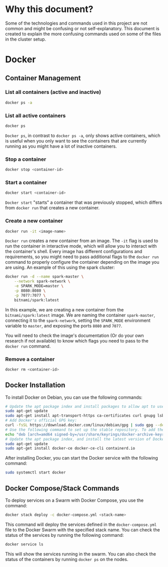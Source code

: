 # Why this document?
Some of the technologies and commands used in this project are not common and might be confusing or not self-explanatory. This document is created to explain the more confusing commands used on some of the files in the cluster setup.

# Docker

## Container Management
### List all containers (active and inactive)
```bash
docker ps -a
```

### List all active containers
```bash
docker ps
```
`Docker ps`, in contrast to `docker ps -a`, only shows active containers, which is useful when you only want to see the containers that are currently running as you might have a lot of inactive containers.

### Stop a container
```bash
docker stop <container-id>
```

### Start a container
```bash
docker start <container-id>
```
`Docker start` "starts" a container that was previously stopped, which differs from `docker run` that creates a new container.

### Create a new container
```bash
docker run -it <image-name>
```
`Docker run` creates a new container from an image. The `-it` flag is used to run the container in interactive mode, which will allow you to interact with the container's shell.
Every image has different configurations and requirements, so you might need to pass additional flags to the `docker run` command to properly configure the container depending on the image you are using.
An example of this using the spark cluster:
```bash
docker run -d --name spark-master \
    --network spark-network \
    -e SPARK_MODE=master \
    -p 8080:8080 \
    -p 7077:7077 \
    bitnami/spark:latest
```
In this example, we are creating a new container from the `bitnami/spark:latest` image. We are naming the container `spark-master`, connecting it to the `spark-network`, setting the `SPARK_MODE` environment variable to `master`, and exposing the ports `8080` and `7077`.

You will need to check the image's documentation (Or do your own research if not available) to know which flags you need to pass to the `docker run` command.

### Remove a container
```bash
docker rm <container-id>
```

## Docker Installation

To install Docker on Debian, you can use the following commands:

```bash
# Update the apt package index and install packages to allow apt to use a repository over HTTPS:
sudo apt-get update
sudo apt-get install apt-transport-https ca-certificates curl gnupg lsb-release
# Add Docker's official GPG key:
curl -fsSL https://download.docker.com/linux/debian/gpg | sudo gpg --dearmor -o /usr/share/keyrings/docker-archive-keyring.gpg
# Use the following command to set up the stable repository. To add the nightly or test repository, add the word nightly or test (or both) after the word stable in the commands below. Learn about nightly and test channels.
echo "deb [arch=amd64 signed-by=/usr/share/keyrings/docker-archive-keyring.gpg] https://download.docker.com/linux/debian $(lsb_release -cs) stable" | sudo tee /etc/apt/sources.list.d/docker.list > /dev/null
# Update the apt package index, and install the latest version of Docker Engine and containerd, or go to the next step to install a specific version:
sudo apt-get update
sudo apt-get install docker-ce docker-ce-cli containerd.io
```

After installing Docker, you can start the Docker service with the following command:
```bash
sudo systemctl start docker
```

## Docker Compose/Stack Commands

To deploy services on a Swarm with Docker Compose, you use the command:

```bash
docker stack deploy -c docker-compose.yml <stack-name>
```

This command will deploy the services defined in the `docker-compose.yml` file to the Docker Swarm with the specified stack name. You can check the status of the services by running the following command:

```bash
docker service ls
```

This will show the services running in the swarm. You can also check the status of the containers by running `docker ps` on the nodes.

